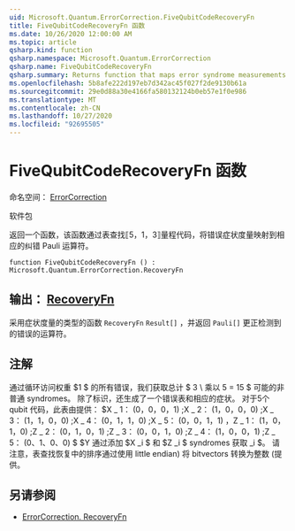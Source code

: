 ```yaml
---
uid: Microsoft.Quantum.ErrorCorrection.FiveQubitCodeRecoveryFn
title: FiveQubitCodeRecoveryFn 函数
ms.date: 10/26/2020 12:00:00 AM
ms.topic: article
qsharp.kind: function
qsharp.namespace: Microsoft.Quantum.ErrorCorrection
qsharp.name: FiveQubitCodeRecoveryFn
qsharp.summary: Returns function that maps error syndrome measurements to the appropriate error-correcting Pauli operators by table lookup for the ⟦5, 1, 3⟧ quantum code.
ms.openlocfilehash: 5b8afe222d197eb7d342ac45f027f2de9130b61a
ms.sourcegitcommit: 29e0d88a30e4166fa580132124b0eb57e1f0e986
ms.translationtype: MT
ms.contentlocale: zh-CN
ms.lasthandoff: 10/27/2020
ms.locfileid: "92695505"
---
```

# <a name="fivequbitcoderecoveryfn-function"></a>FiveQubitCodeRecoveryFn 函数

命名空间： [ErrorCorrection](xref:Microsoft.Quantum.ErrorCorrection)

软件包 [](https://nuget.org/packages/)


返回一个函数，该函数通过表查找⟦5，1，3⟧量程代码，将错误症状度量映射到相应的纠错 Pauli 运算符。

```qsharp
function FiveQubitCodeRecoveryFn () : Microsoft.Quantum.ErrorCorrection.RecoveryFn
```


## <a name="output--recoveryfn"></a>输出： [RecoveryFn](xref:Microsoft.Quantum.ErrorCorrection.RecoveryFn)

采用症状度量的类型的函数 `RecoveryFn` `Result[]` ，并返回 `Pauli[]` 更正检测到的错误的运算符。

## <a name="remarks"></a>注解

通过循环访问权重 $1 $ 的所有错误，我们获取总计 $ 3 \ 乘以 5 = 15 $ 可能的非普通 syndromes。
除了标识，还生成了一个错误表和相应的症状。 对于5个 qubit 代码，此表由提供： $X \_ 1： (0，0，0，1) ;X \_ 2： (1，0，0，0) ;X \_ 3： (1，1，0，0) ;X \_ 4： (0，1，1，0) ;X \_ 5： (0，0，1，1) $，$Z \_ 1： (1，0，1，0) ;Z \_ 2： (0，1，0，1) ;Z \_ 3： (0，0，1，0) ;Z \_ 4： (1，0，0，1) ;Z \_ 5： (0、1、0、0) $ $Y 通过添加 $X _i $ 和 $Z _i $ syndromes 获取 _i $。 请注意，表查找恢复中的排序通过使用 little endian) 将 bitvectors 转换为整数 (提供。

## <a name="see-also"></a>另请参阅

- [ErrorCorrection. RecoveryFn](xref:Microsoft.Quantum.ErrorCorrection.RecoveryFn)